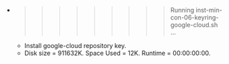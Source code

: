* >>>>>>>>> Running inst-min-con-06-keyring-google-cloud.sh ...
  * Install google-cloud repository key.
  * Disk size = 911632K. Space Used = 12K. Runtime = 00:00:00:00.

